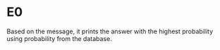 # E0
Based on the message, it prints the answer with the highest probability using probability from the database.

